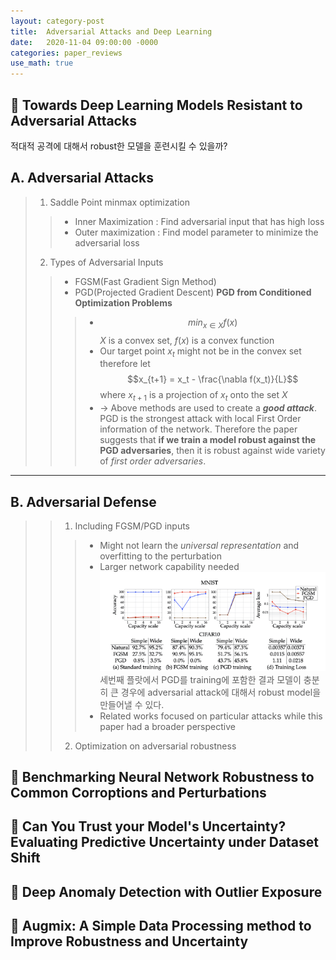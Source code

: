 ```yaml
---
layout: category-post
title:  Adversarial Attacks and Deep Learning
date:   2020-11-04 09:00:00 -0000
categories: paper_reviews
use_math: true
---
```

## :closed_book: Towards Deep Learning Models Resistant to Adversarial Attacks
 적대적 공격에 대해서 robust한 모델을 훈련시킬 수 있을까?


## A. Adversarial Attacks
>1. Saddle Point minmax optimization
>> - Inner Maximization : Find adversarial input that has high loss
>> - Outer maximization : Find model parameter to minimize the adversarial loss
> 2. Types of Adversarial Inputs
>> - FGSM(Fast Gradient Sign Method)
>> - PGD(Projected Gradient Descent)
>> **PGD from Conditioned Optimization Problems**
>>> - $$min_{x \in X} f(x)$$ $X$ is a convex set, $f(x)$ is a convex function
>>> - Our target point $x_t$ might not be in the convex set therefore let $$x_{t+1} = x_t - \frac{\nabla f(x_t)}{L}$$ where $x_{t+1}$ is a projection of $x_t$ onto the set $X$
>>> - $\rightarrow$ Above methods are used to create a **_good attack_**. <br>PGD is the strongest attack with local First Order information of the network. Therefore the paper suggests that **if we train a model robust against the PGD adversaries**, then it is robust against wide variety of _first order adversaries_.
    
  
-------------------------------------------------------------------

## B. Adversarial Defense
>> 1. Including FGSM/PGD inputs
>>> - Might not learn the _universal representation_ and overfitting to the perturbation 
>>> - Larger network capability needed
>>> ![Desktop View](/assets/img/adversarialattacksMNIST.jpeg)<br>세번째 플랏에서 PGD를 training에 포함한 결과 모델이 충분히 큰 경우에 adversarial attack에 대해서 robust model을 만들어낼 수 있다.
>>> - Related works focused on particular attacks while this paper had a broader perspective
>> 2. Optimization on adversarial robustness
>>>

## :blue_book: Benchmarking Neural Network Robustness to Common Corroptions and Perturbations

## :orange_book: Can You Trust your Model's Uncertainty? Evaluating Predictive Uncertainty under Dataset Shift

## :green_book: Deep Anomaly Detection with Outlier Exposure

## :closed_book: Augmix: A Simple Data Processing method to Improve Robustness and Uncertainty